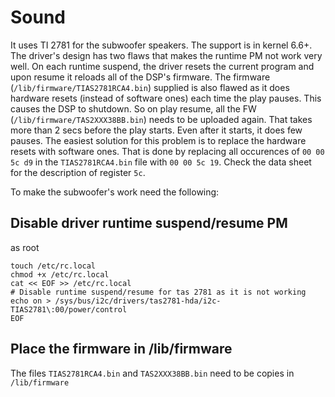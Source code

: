 # Sound
It uses TI 2781 for the subwoofer speakers. 
The support is in kernel 6.6+. The driver's design has two flaws that makes the runtime PM not work very well.
On each runtime suspend, the driver resets the current program and upon resume it reloads all of the DSP's firmware. 
The firmware (`/lib/firmware/TIAS2781RCA4.bin`) supplied is also flawed as it does hardware resets (instead of software ones) each time the play pauses. 
This causes the DSP to shutdown. So on play resume, all the FW (`/lib/firmware/TAS2XXX38BB.bin`) needs to be uploaded again. 
That takes more than 2 secs before the play starts. Even after it starts, it does few pauses.
The easiest solution for this problem is to replace the hardware resets with software ones. That is done by replacing all
occurences of `00 00 5c d9` in the `TIAS2781RCA4.bin` file with `00 00 5c 19`. Check the data sheet for the description of register `5c`.

To make the subwoofer's work need the following:
## Disable driver runtime suspend/resume PM
as root
```
touch /etc/rc.local
chmod +x /etc/rc.local
cat << EOF >> /etc/rc.local
# Disable runtime suspend/resume for tas 2781 as it is not working
echo on > /sys/bus/i2c/drivers/tas2781-hda/i2c-TIAS2781\:00/power/control
EOF
```
## Place the firmware in /lib/firmware
The files `TIAS2781RCA4.bin` and `TAS2XXX38BB.bin` need to be copies in `/lib/firmware`
